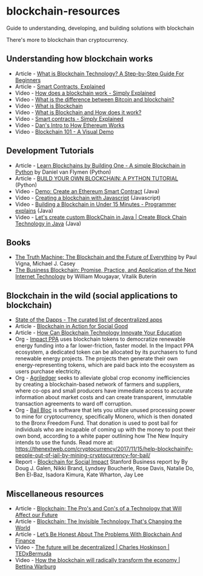 # blockchain-resources
Guide to understanding, developing, and building solutions with blockchain

There's more to blockchain than cryptocurrency.

## Understanding how blockchain works
- Article - [What is Blockchain Technology? A Step-by-Step Guide For Beginners](https://blockgeeks.com/guides/what-is-blockchain-technology/)
- Article - [Smart Contracts, Explained](https://cointelegraph.com/explained/smart-contracts-explained)
- Video - [How does a blockchain work - Simply Explained](https://www.youtube.com/watch?v=SSo_EIwHSd4)
- Video - [What is the difference between Bitcoin and blockchain?](https://www.youtube.com/watch?v=MKwa-BqnJDg)
- Video - [What is Blockchain](https://www.youtube.com/watch?v=93E_GzvpMA0)
- Video - [What is Blockchain and How does it work?](https://www.youtube.com/watch?v=UBm6zhhyPH0)
- Video - [Smart contracts - Simply Explained](https://www.youtube.com/watch?v=ZE2HxTmxfrI)
- Video - [Dan's Intro to How Ethereum Works](https://www.youtube.com/watch?v=-SMliFtoPn8)
- Video - [Blockchain 101 - A Visual Demo](https://www.youtube.com/watch?v=_160oMzblY8)


## Development Tutorials
- Article - [Learn Blockchains by Building One - A simple Blockchain in Python](https://hackernoon.com/learn-blockchains-by-building-one-117428612f46) by Daniel van Flymen (Python)
- Article - [BUILD YOUR OWN BLOCKCHAIN: A PYTHON TUTORIAL](http://ecomunsing.com/build-your-own-blockchain) (Python)
- Video - [Demo: Create an Ethereum Smart Contract](https://www.youtube.com/watch?v=lQ4USRtzWko) (Java)
- Video - [Creating a blockchain with Javascript](https://www.youtube.com/watch?v=zVqczFZr124&list=PLzvRQMJ9HDiTqZmbtFisdXFxul5k0F-Q4) (Javascript)
- Video - [Building a Blockchain in Under 15 Minutes - Programmer explains](https://www.youtube.com/watch?v=baJYhYsHkLM) (Java)
- Video - [Let's create custom BlockChain in Java | Create Block Chain Technology in Java](https://www.youtube.com/watch?v=UmCEdcRjaz0) (Java)


## Books
- [The Truth Machine: The Blockchain and the Future of Everything](https://www.amazon.com/Truth-Machine-Blockchain-Future-Everything/dp/1250114578/) by Paul Vigna, Michael J. Casey
- [The Business Blockchain: Promise, Practice, and Application of the Next Internet Technology](https://www.amazon.com/Business-Blockchain-Practice-Application-Technology/dp/1119300312/ref=pd_sim_14_4?_encoding=UTF8&pd_rd_i=1119300312&pd_rd_r=3ECWSWTR38ZYSARSYYXN&pd_rd_w=MP7z3&pd_rd_wg=d5MOS&psc=1&refRID=3ECWSWTR38ZYSARSYYXN) by William Mougayar, Vitalik Buterin

## Blockchain in the wild (social applications to blockchain)
- [State of the Dapps - The curated list of decentralized apps](https://www.stateofthedapps.com/)
- Article - [Blockchain in Action for Social Good](https://hackernoon.com/blockchain-in-action-for-social-good-a7040837a23d)
- Article - [How Can Blockchain Technology Innovate Your Education](https://hackernoon.com/how-can-blockchain-technology-innovate-your-education-d1cd80c26f08)
- Org - [Impact PPA](https://www.impactppa.com/) uses blockchain tokens to democratize renewable energy funding into a far lower-friction, faster model. In the Impact PPA ecosystem, a dedicated token can be allocated by its purchasers to fund renewable energy projects. The projects then generate their own energy-representing tokens, which are paid back into the ecosystem as users purchase electricity.
- Org - [Agriledger](http://www.agriledger.com/) seeks to alleviate global crop economy inefficiencies by creating a blockchain-based network of farmers and suppliers, where co-ops and small producers have immediate access to accurate information about market costs and can create transparent, immutable transaction agreements to ward off corruption.
- Org - [Bail Bloc](https://bailbloc.thenewinquiry.com/) is software that lets you utilize unused processing power to mine for cryptocurrency, specifically Monero, which is then donated to the Bronx Freedom Fund. That donation is used to post bail for individuals who are incapable of coming up with the money to post their own bond, according to a white paper outlining how The New Inquiry intends to use the funds.
Read more at: https://thenextweb.com/cryptocurrency/2017/11/15/help-blockchainify-people-out-of-jail-by-mining-cryptocurrency-for-bail/
- Report - [Blockchain for Social Impact](https://www.gsb.stanford.edu/faculty-research/publications/blockchain-social-impact) Stanford Business report by By Doug J. Galen, Nikki Brand, Lyndsey Boucherle, Rose Davis, Natalie Do, Ben El-Baz, Isadora Kimura, Kate Wharton, Jay Lee

## Miscellaneous resources
- Article - [Blockchain: The Pro's and Con's of a Technology that Will Affect our Future](https://medium.com/totvslabs/blockchain-the-pros-and-con-s-of-a-technology-that-will-affect-our-future-f67037da7d64)
- Article - [Blockchain: The Invisible Technology That's Changing the World](https://www.pcmag.com/article/351486/blockchain-the-invisible-technology-thats-changing-the-wor)
- Article - [Let’s Be Honest About The Problems With Blockchain And Finance](https://techcrunch.com/2016/02/03/lets-be-honest-about-the-problems-with-blockchain-and-finance/)
- Video - [The future will be decentralized | Charles Hoskinson | TEDxBermuda](https://www.youtube.com/watch?v=97ufCT6lQcY)
- Video - [How the blockchain will radically transform the economy | Bettina Warburg](https://www.youtube.com/watch?v=RplnSVTzvnU)

